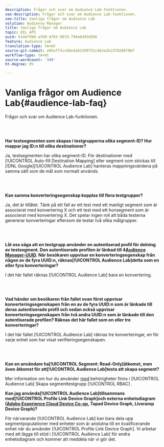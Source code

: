 ```yaml
---
description: Frågor och svar om Audience Lab-funktionen.
seo-description: Frågor och svar om Audience Lab-funktionen.
seo-title: Vanliga frågor om Audience Lab
solution: Audience Manager
title: Vanliga frågor om Audience Lab
topic: DIL API
uuid: b1daf99d-af60-4f65-987d-794a6d45d566
feature: Audience Lab
translation-type: tm+mt
source-git-commit: e05eff3cc04e4a82399752c862e2b2370286f96f
workflow-type: tm+mt
source-wordcount: '349'
ht-degree: 0%

---
```



# Vanliga frågor om Audience Lab{#audience-lab-faq}

Frågor och svar om Audience Lab-funktionen.

<!-- 

audience-lab-faq.xml

 -->

<br> 

**Har testsegmenten som skapas i testgrupperna olika segment-ID? Hur mappar jag ID:n till olika destinationer?**

Ja, testsegmenten har olika segment-ID. För destinationer med [!UICONTROL Auto-fill Destination Mapping] eller segment som skickas till [!DNL Google][!UICONTROL Audience Lab] hanteras mappningsvärdena på samma sätt som de mål som normalt används.

<br> 

**Kan samma konverteringsegenskap kopplas till flera testgrupper?**

Ja, det är tillåtet. Tänk på ett fall av ett test med ett manligt segment som är associerat med konvertering X och ett test med ett honsegment som är associerat med konvertering X. Det spelar ingen roll att båda testerna genererar konverteringar eftersom de testar två olika målgrupper.

<br> 

**Låt oss säga att en testgrupp använder en autentiserad profil för delning av testsegment. Den autentiserade profilen är länkad till 4[Audience Manager-UUID](../reference/ids-in-aam.md). När besökaren uppvisar en konverteringsegenskap från någon av de fyra UUID:n, räknas[!UICONTROL Audience Lab]detta som en eller fyra konverteringar?**

I det här fallet räknas [!UICONTROL Audience Lab] bara en konvertering.

<br> 

**Vad händer om besökaren från fallet ovan först uppvisar konverteringsegenskapen från en av de fyra UUID:n som är länkade till deras autentiserade profil och sedan också uppvisar konverteringsegenskapen från två andra UUID:n som är länkade till den autentiserade profilen? Räknas det här fallet som en eller tre konverteringar?**

I det här fallet [!UICONTROL Audience Lab] räknas tre konverteringar, en för varje enhet som har visat verifieringsegenskapen.

<br> 

**Kan en användare ha[!UICONTROL Segment: Read-Only]åtkomst, men även åtkomst för att[!UICONTROL Audience Lab]testa att skapa segment?**

Mer information om hur du använder [med](../features/audience-lab/audience-lab-manage-test-groups.md#create-test-groups) behörigheter finns i [!UICONTROL Audience Lab] Skapa segmenttestgrupp [!UICONTROL RBAC] .

**Kan jag använda[!UICONTROL Audience Lab]tillsammans med[!UICONTROL Profile Link Device Graph]och externa enhetsdiagram ([Adobe Experience Cloud Device Co-op](https://docs.adobe.com/content/help/en/device-co-op/using/home.html), Tapad Device Graph, Liveramp Device Graph)?**

För närvarande [!UICONTROL Audience Lab] kan bara dela upp segmentpopulationer med enheter som är anslutna till en kvalificerande enhet när du använder [!UICONTROL Profile Link Device Graph]. Vi arbetar med att lägga till stöd i [!UICONTROL Audience Lab] för andra enhetsdiagram och kommer att meddela när vi gör det.
